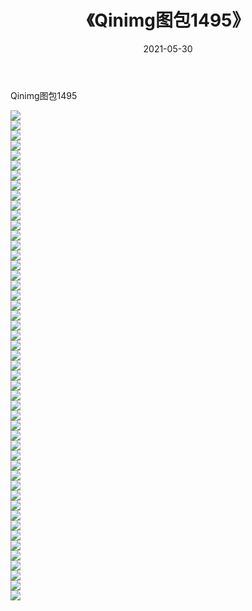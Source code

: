 ﻿---
layout: post
title:  《Qinimg图包1495》
date:   2021-05-30
img: http://imgx.orgx.ga/Qinimg图包/Qinimg图包1495/000.jpg
categories: [美女, 清纯, 唯美]
---

Qinimg图包1495

 ![](http://imgx.orgx.ga/Qinimg图包/Qinimg图包1495/001.jpg) <br>![](http://imgx.orgx.ga/Qinimg图包/Qinimg图包1495/002.jpg) <br>![](http://imgx.orgx.ga/Qinimg图包/Qinimg图包1495/003.jpg) <br>![](http://imgx.orgx.ga/Qinimg图包/Qinimg图包1495/004.jpg) <br>![](http://imgx.orgx.ga/Qinimg图包/Qinimg图包1495/005.jpg) <br>![](http://imgx.orgx.ga/Qinimg图包/Qinimg图包1495/006.jpg) <br>![](http://imgx.orgx.ga/Qinimg图包/Qinimg图包1495/007.jpg) <br>![](http://imgx.orgx.ga/Qinimg图包/Qinimg图包1495/008.jpg) <br>![](http://imgx.orgx.ga/Qinimg图包/Qinimg图包1495/009.jpg) <br>![](http://imgx.orgx.ga/Qinimg图包/Qinimg图包1495/010.jpg) <br>![](http://imgx.orgx.ga/Qinimg图包/Qinimg图包1495/011.jpg) <br>![](http://imgx.orgx.ga/Qinimg图包/Qinimg图包1495/012.jpg) <br>![](http://imgx.orgx.ga/Qinimg图包/Qinimg图包1495/013.jpg) <br>![](http://imgx.orgx.ga/Qinimg图包/Qinimg图包1495/014.jpg) <br>![](http://imgx.orgx.ga/Qinimg图包/Qinimg图包1495/015.jpg) <br>![](http://imgx.orgx.ga/Qinimg图包/Qinimg图包1495/016.jpg) <br>![](http://imgx.orgx.ga/Qinimg图包/Qinimg图包1495/017.jpg) <br>![](http://imgx.orgx.ga/Qinimg图包/Qinimg图包1495/018.jpg) <br>![](http://imgx.orgx.ga/Qinimg图包/Qinimg图包1495/019.jpg) <br>![](http://imgx.orgx.ga/Qinimg图包/Qinimg图包1495/020.jpg) <br>![](http://imgx.orgx.ga/Qinimg图包/Qinimg图包1495/021.jpg) <br>![](http://imgx.orgx.ga/Qinimg图包/Qinimg图包1495/022.jpg) <br>![](http://imgx.orgx.ga/Qinimg图包/Qinimg图包1495/023.jpg) <br>![](http://imgx.orgx.ga/Qinimg图包/Qinimg图包1495/024.jpg) <br>![](http://imgx.orgx.ga/Qinimg图包/Qinimg图包1495/025.jpg) <br>![](http://imgx.orgx.ga/Qinimg图包/Qinimg图包1495/026.jpg) <br>![](http://imgx.orgx.ga/Qinimg图包/Qinimg图包1495/027.jpg) <br>![](http://imgx.orgx.ga/Qinimg图包/Qinimg图包1495/028.jpg) <br>![](http://imgx.orgx.ga/Qinimg图包/Qinimg图包1495/029.jpg) <br>![](http://imgx.orgx.ga/Qinimg图包/Qinimg图包1495/030.jpg) <br>![](http://imgx.orgx.ga/Qinimg图包/Qinimg图包1495/031.jpg) <br>![](http://imgx.orgx.ga/Qinimg图包/Qinimg图包1495/032.jpg) <br>![](http://imgx.orgx.ga/Qinimg图包/Qinimg图包1495/033.jpg) <br>![](http://imgx.orgx.ga/Qinimg图包/Qinimg图包1495/034.jpg) <br>![](http://imgx.orgx.ga/Qinimg图包/Qinimg图包1495/035.jpg) <br>![](http://imgx.orgx.ga/Qinimg图包/Qinimg图包1495/036.jpg) <br>![](http://imgx.orgx.ga/Qinimg图包/Qinimg图包1495/037.jpg) <br>![](http://imgx.orgx.ga/Qinimg图包/Qinimg图包1495/038.jpg) <br>![](http://imgx.orgx.ga/Qinimg图包/Qinimg图包1495/039.jpg) <br>![](http://imgx.orgx.ga/Qinimg图包/Qinimg图包1495/040.jpg) <br>![](http://imgx.orgx.ga/Qinimg图包/Qinimg图包1495/041.jpg) <br>![](http://imgx.orgx.ga/Qinimg图包/Qinimg图包1495/042.jpg) <br>![](http://imgx.orgx.ga/Qinimg图包/Qinimg图包1495/043.jpg) <br>![](http://imgx.orgx.ga/Qinimg图包/Qinimg图包1495/044.jpg) <br>![](http://imgx.orgx.ga/Qinimg图包/Qinimg图包1495/045.jpg) <br>![](http://imgx.orgx.ga/Qinimg图包/Qinimg图包1495/046.jpg) <br>![](http://imgx.orgx.ga/Qinimg图包/Qinimg图包1495/047.jpg) <br>![](http://imgx.orgx.ga/Qinimg图包/Qinimg图包1495/048.jpg) <br>![](http://imgx.orgx.ga/Qinimg图包/Qinimg图包1495/049.jpg) <br>